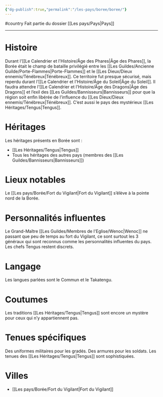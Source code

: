 ```yaml
---
{"dg-publish":true,"permalink":"/les-pays/boree/boree/"}
---
```


#country 
Fait partie du dossier [[Les pays/Pays\|Pays]]

-------

# Histoire
Durant l'[[Le Calendrier et l'Histoire/Âge des Phares\|Âge des Phares]], la Borée était le champ de bataille privilégié entre les [[Les Guildes/Ancienne Guilde/Porte-Flammes\|Porte-Flammes]] et le [[Les Dieux/Dieux ennemis/Ténébreux\|Ténébreux]]. Ce territoire fut presque sécurisé, mais reperdu durant l’[[Le Calendrier et l'Histoire/Âge du Soleil\|Âge du Soleil]]. Il faudra attendre l'[[Le Calendrier et l'Histoire/Âge des Dragons\|Âge des Dragons]] et l’exil des [[Les Guildes/Bannisseurs\|Bannisseurs]] pour que la région soit enfin libérée de l’influence du [[Les Dieux/Dieux ennemis/Ténébreux\|Ténébreux]].
C’est aussi le pays des mystérieux [[Les Héritages/Tengus\|Tengus]].
# Héritages
Les héritages présents en Borée sont :
- [[Les Héritages/Tengus\|Tengus]]
- Tous les héritages des autres pays (membres des [[Les Guildes/Bannisseurs\|Bannisseurs]])
# Lieux notables
Le [[Les pays/Borée/Fort du Vigilant\|Fort du Vigilant]] s’élève à la pointe nord de la Borée.
# Personnalités influentes
Le Grand-Maître [[Les Guildes/Membres de l'Eglise/Wenoc\|Wenoc]] ne passant que peu de temps au fort du Vigilant, ce sont surtout les 3 généraux qui sont reconnus comme les personnalités influentes du pays.
Les chefs Tengus restent discrets.
# Langage
 Les langues parlées sont le Commun et le Takatengu.
# Coutumes
Les traditions [[Les Héritages/Tengus\|Tengus]] sont encore un mystère pour ceux qui n’y appartiennent pas.
# Tenues spécifiques
Des uniformes militaires pour les gradés. Des armures pour les soldats.
Les tenues des [[Les Héritages/Tengus\|Tengus]] sont sophistiquées.
# Villes
- [[Les pays/Borée/Fort du Vigilant\|Fort du Vigilant]]
